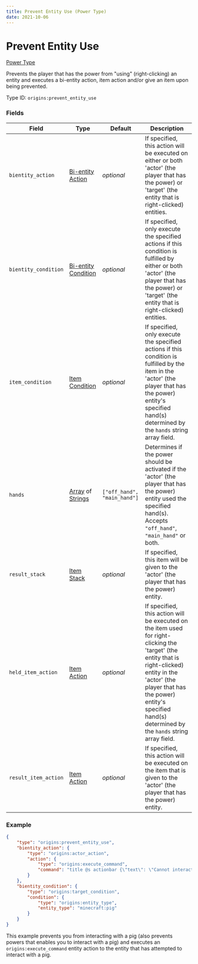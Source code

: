 ```yaml
---
title: Prevent Entity Use (Power Type)
date: 2021-10-06
---
```


# Prevent Entity Use

[Power Type](../power_types.md)

Prevents the player that has the power from "using" (right-clicking) an entity and executes a bi-entity action, item action and/or give an item upon being prevented.

Type ID: `origins:prevent_entity_use`

### Fields

Field | Type | Default | Description
------|------|---------|-------------
`bientity_action` | [Bi-entity Action](../bientity_actions.md) | _optional_ | If specified, this action will be executed on either or both 'actor' (the player that has the power) or 'target' (the entity that is right-clicked) entities.
`bientity_condition` | [Bi-entity Condition](../bientity_conditions.md) | _optional_ | If specified, only execute the specified actions if this condition is fulfilled by either or both 'actor' (the player that has the power) or 'target' (the entity that is right-clicked) entities.
`item_condition` | [Item Condition](../item_conditions.md) | _optional_ | If specified, only execute the specified actions if this condition is fulfilled by the item in the 'actor' (the player that has the power) entity's specified hand(s) determined by the `hands` string array field.
`hands` | [Array](../data_types/array.md) of [Strings](../data_types/string.md) | `["off_hand", "main_hand"]` | Determines if the power should be activated if the 'actor' (the player that has the power) entity used the specified hand(s). Accepts `"off_hand"`, `"main_hand"` or both.
`result_stack` | [Item Stack](../data_types/item_stack.md) | _optional_ | If specified, this item will be given to the 'actor' (the player that has the power) entity.
`held_item_action` | [Item Action](../item_actions.md) | _optional_ | If specified, this action will be executed on the item used for right-clicking the 'target' (the entity that is right-clicked) entity in the 'actor' (the player that has the power) entity's specified hand(s) determined by the `hands` string array field.
`result_item_action` | [Item Action](../item_actions.md) | _optional_ | If specified, this action will be executed on the item that is given to the 'actor' (the player that has the power) entity.

### Example
```json
{
    "type": "origins:prevent_entity_use",
    "bientity_action": {
        "type": "origins:actor_action",
        "action": {
            "type": "origins:execute_command",
            "command": "title @s actionbar {\"text\": \"Cannot interact with pigs!\", \"color\": \"red\"}"
        }
    },
    "bientity_condition": {
        "type": "origins:target_condition",
        "condition": {
            "type": "origins:entity_type",
            "entity_type": "minecraft:pig"
        }
    }
}
```
This example prevents you from interacting with a pig (also prevents powers that enables you to interact with a pig) and executes an `origins:execute_command` entity action to the entity that has attempted to interact with a pig.